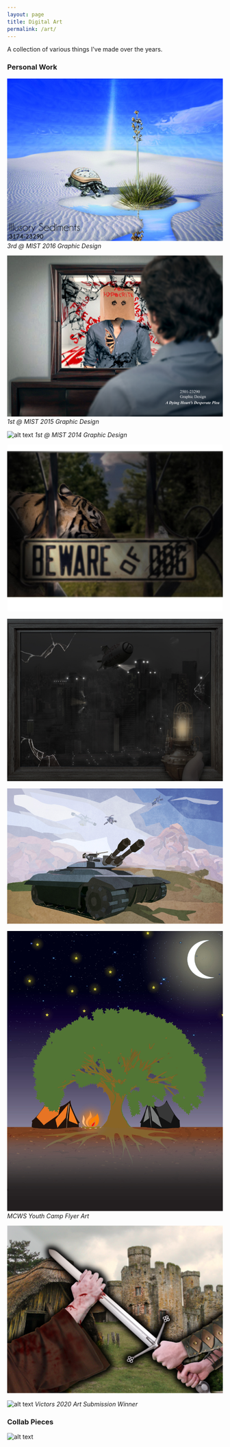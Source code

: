 ```yaml
---
layout: page
title: Digital Art
permalink: /art/
---
```


A collection of various things I've made over the years.
### Personal Work
![alt text](/assets/art/turtle.jpg)
*3rd @ MIST 2016 Graphic Design*

![alt text](/assets/art/mirror.jpg)
*1st @ MIST 2015 Graphic Design*

![alt text](/assets/art/street.jpg)
*1st @ MIST 2014 Graphic Design*

![alt text](/assets/art/fence.jpg)


![alt text](/assets/art/orwell.jpg)


![alt text](/assets/art/tank.jpg)


![alt text](/assets/art/tree.jpg)
*MCWS Youth Camp Flyer Art*

![alt text](/assets/art/war.jpg)


![alt text](/assets/art/wolverine.jpg)
*Victors 2020 Art Submission Winner*


### Collab Pieces
![alt text](/assets/art/shirt.jpg)
